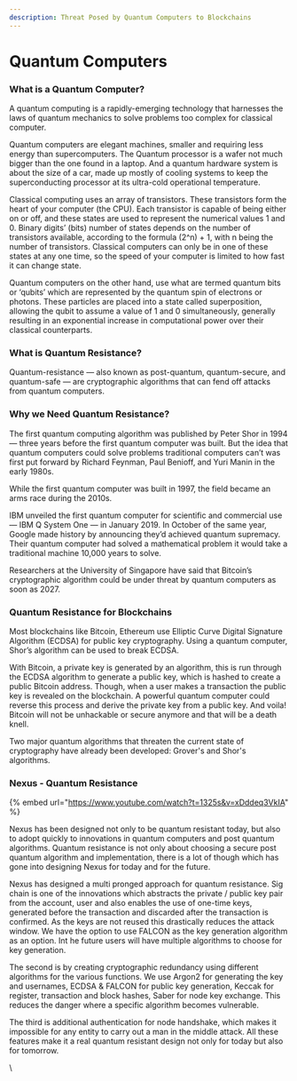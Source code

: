 ```yaml
---
description: Threat Posed by Quantum Computers to Blockchains
---
```


# Quantum Computers

### What is a Quantum Computer?

A quantum computing is a rapidly-emerging technology that harnesses the laws of quantum mechanics to solve problems too complex for classical computer.

Quantum computers are elegant machines, smaller and requiring less energy than supercomputers.    The Quantum processor is a wafer not much bigger than the one found in a laptop. And a quantum hardware system is about the size of a car, made up mostly of cooling systems to keep the superconducting processor at its ultra-cold operational temperature.

Classical computing uses an array of transistors. These transistors form the heart of your computer (the CPU). Each transistor is capable of being either on or off, and these states are used to represent the numerical values 1 and 0. Binary digits’ (bits) number of states depends on the number of transistors available, according to the formula (2^n) + 1, with n being the number of transistors. Classical computers can only be in one of these states at any one time, so the speed of your computer is limited to how fast it can change state.

Quantum computers on the other hand, use what are termed quantum bits or ‘qubits’ which are represented by the quantum spin of electrons or photons. These particles are placed into a state called superposition, allowing the qubit to assume a value of 1 and 0 simultaneously, generally resulting in an exponential increase in computational power over their classical counterparts.



### What is Quantum Resistance?

Quantum-resistance — also known as post-quantum, quantum-secure, and quantum-safe — are cryptographic algorithms that can fend off attacks from quantum computers.



### Why we Need Quantum Resistance?

The first quantum computing algorithm was published by Peter Shor in 1994 — three years before the first quantum computer was built. But the idea that quantum computers could solve problems traditional computers can’t was first put forward by Richard Feynman, Paul Benioff, and Yuri Manin in the early 1980s.

While the first quantum computer was built in 1997, the field became an arms race during the 2010s.

IBM unveiled the first quantum computer for scientific and commercial use — IBM Q System One — in January 2019. In October of the same year, Google made history by announcing they’d achieved quantum supremacy. Their quantum computer had solved a mathematical problem it would take a traditional machine 10,000 years to solve.

Researchers at the University of Singapore have said that Bitcoin’s cryptographic algorithm could be under threat by quantum computers as soon as 2027.&#x20;

### Quantum Resistance for Blockchains

Most blockchains like Bitcoin, Ethereum use Elliptic Curve Digital Signature Algorithm (ECDSA) for public key cryptography. Using a quantum computer, Shor’s algorithm can be used to break ECDSA.&#x20;

With Bitcoin, a private key is generated by an algorithm, this is run through the ECDSA algorithm to generate a public key, which is hashed to create a public Bitcoin address. Though, when a user makes a transaction the public key is revealed on the blockchain. A powerful quantum computer could reverse this process and derive the private key from a public key. And voila! Bitcoin will not be unhackable or secure anymore and that will be a death knell.

Two major quantum algorithms that threaten the current state of cryptography have already been developed: Grover's and Shor's algorithms.&#x20;

### Nexus - Quantum Resistance&#x20;

{% embed url="https://www.youtube.com/watch?t=1325s&v=xDddeq3VkIA" %}

Nexus has been designed not only to be quantum resistant today, but also to adopt quickly to  innovations in quantum computers and post quantum algorithms. Quantum resistance is not only about choosing a secure  post quantum algorithm and implementation, there is a lot of though which has gone into designing Nexus for today and for the future.&#x20;

Nexus has designed a multi pronged approach for quantum resistance.  Sig chain is one of the innovations which abstracts the private / public key pair from the account, user and also enables  the use of one-time keys, generated before the transaction and discarded after the transaction is confirmed. As the keys are not reused this drastically reduces the attack window. We have the option to use FALCON as the key generation algorithm as an option. Int he future users will have multiple algorithms to choose for key generation.

The second is by creating cryptographic redundancy using different algorithms for the various functions. We use Argon2 for generating the key and usernames, ECDSA & FALCON for public key generation, Keccak for register, transaction and block hashes, Saber for node key exchange. This reduces the danger where  a specific algorithm becomes vulnerable.

The third is additional authentication for node handshake, which makes it impossible for any entity to carry out a man in the middle attack. All these features make it a real quantum resistant design not only for today but also for tomorrow.

\
